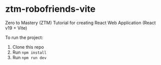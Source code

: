 # ztm-robofriends-vite

Zero to Mastery (ZTM) Tutorial for creating React Web Application (React v19 + Vite)

To run the project:

1. Clone this repo
2. Run `npm install`
3. Run `npm run dev`
